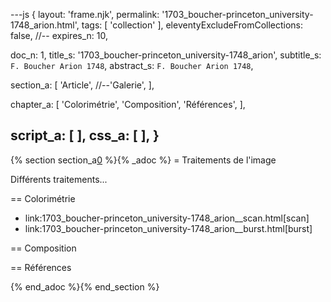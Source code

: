 ---js
{
  layout:    'frame.njk',
  permalink: '1703_boucher-princeton_university-1748_arion.html',
  tags:      [ 'collection' ],
  eleventyExcludeFromCollections: false,
  //-- expires_n: 10,

  doc_n:      1,
  title_s:    '1703_boucher-princeton_university-1748_arion',
  subtitle_s: `F. Boucher Arion 1748`,
  abstract_s: `F. Boucher Arion 1748`,

  section_a:
  [
    'Article',
    //--'Galerie',
  ],

  chapter_a:
  [
    'Colorimétrie',
    'Composition',
    'Références',
  ],

  script_a:
  [
  ],
  css_a:
  [
  ],
}
---
[comment]: # (======================== Article ========================)

{% section section_a[0] %}{% _adoc %}
= Traitements de l'image

Différents traitements...

== Colorimétrie

*  link:1703_boucher-princeton_university-1748_arion__scan.html[scan]
*  link:1703_boucher-princeton_university-1748_arion__burst.html[burst]

== Composition


== Références

{% end_adoc %}{% end_section %}


[comment]: # (======================== Links ========================)

[0]: 1703_boucher-princeton_university-1748_arion__scan.html
[1]: 1703_boucher-princeton_university-1748_arion__burst.html